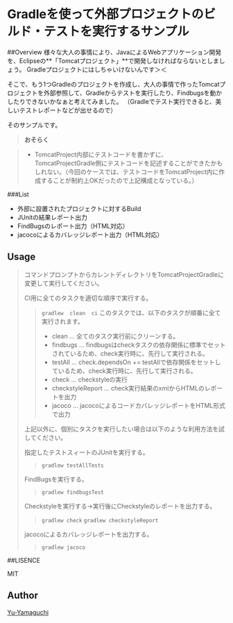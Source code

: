 Gradleを使って外部プロジェクトのビルド・テストを実行するサンプル
====

##Overview
様々な大人の事情により、JavaによるWebアプリケーション開発を、Eclipseの**「Tomcatプロジェクト」**で開発しなければならないとしましょう。
Gradleプロジェクトにはしちゃいけないんです＞＜

そこで、もう1つGradleのプロジェクトを作成し、大人の事情で作ったTomcatプロジェクトを外部参照して、Gradleからテストを実行したり、Findbugsを動かしたりできないかなぁと考えてみました。
（Gradleでテスト実行できると、美しいテストレポートなどが出せるので）

そのサンプルです。

> **おそらく**

> - TomcatProject内部にテストコードを書かずに、TomcatProjectGradle側にテストコードを記述することができたかもしれない。（今回のケースでは、テストコードをTomcatProject内に作成することが制約上OKだったので上記構成となっている。）

###List

* 外部に設置されたプロジェクトに対するBuild
* JUnitの結果レポート出力
* FindBugsのレポート出力（HTML対応）
* jacocoによるカバレッジレポート出力（HTML対応）

## Usage

> コマンドプロンプトからカレントディレクトリをTomcatProjectGradleに変更して実行してください。
>
> CI用に全てのタスクを適切な順序で実行する。
> > `gradlew  clean  ci`
> > このタスクでは、以下のタスクが順番に全て実行されます。
> > * clean … 全てのタスク実行前にクリーンする。
> > * findbugs … findbugsはcheckタスクの依存関係に標準でセットされているため、check実行時に、先行して実行される。
> > * testAll … check.dependsOn += testAllで依存関係をセットしているため、check実行時に、先行して実行される。
> > * check … checkstyleの実行
> > * checkstyleReport … check実行結果のxmlからHTMLのレポートを出力
> > * jacoco … jacocoによるコードカバレッジレポートをHTML形式で出力
>
> 上記以外に、個別にタスクを実行したい場合は以下のような利用方法を試してください。
>
> 指定したテストスィートのJUnitを実行する。
> > `gradlew testAllTests`
>
> FindBugsを実行する。
> > `gradlew findbugsTest`
>
> Checkstyleを実行する→実行後にCheckstyleのレポートを出力する。
> > `gradlew check`
> > `gradlew checkstyleReport`
>
> jacocoによるカバレッジレポートを出力する。
> > `gradlew jacoco`
 

##LISENCE

MIT

## Author
[Yu-Yamaguchi](https://github.com/Yu-Yamaguchi)
